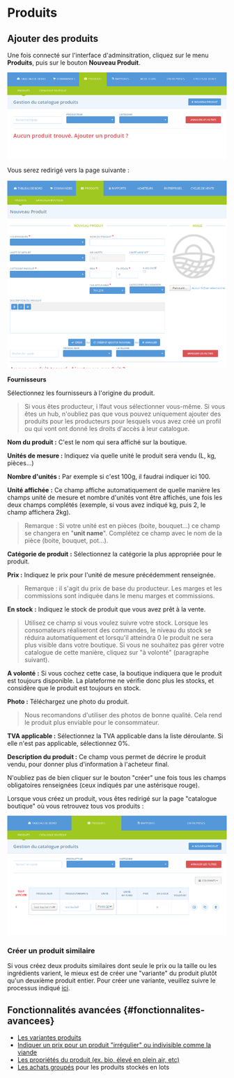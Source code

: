 # Produits

## Ajouter des produits

Une fois connecté sur l'interface d'adminsitration, cliquez sur le menu **Produits**, puis sur le bouton **Nouveau Produit**.

![](../.gitbook/assets/image%20%2868%29.png)

Vous serez redirigé vers la page suivante :

![](../.gitbook/assets/image%20%2850%29.png)

 **Fournisseurs**

Sélectionnez les fournisseurs à l'origine du produit.

> Si vous êtes producteur, i lfaut vous sélectionner vous-même. Si vous êtes un hub, n'oubliez pas que vous pouvez uniquement ajouter des produits pour les producteurs pour lesquels vous avez créé un profil ou qui vont ont donné les droits d'accès à leur catalogue.

**Nom du produit :**  C'est le nom qui sera affiché sur la boutique.

**Unités de mesure :** Indiquez via quelle unité le produit sera vendu \(L, kg, pièces...\)

**Nombre d'unités :** Par exemple si c'est 100g, il faudrai indiquer ici 100.

**Unité affichée** **:** Ce champ affiche automatiquement de quelle manière les champs unité de mesure et nombre d'unités vont être affichés, une fois les deux champs complétés \(exemple, si vous avez indiqué kg, puis 2, le champ affichera 2kg\).

> Remarque : Si votre unité est en pièces \(boite, bouquet...\) ce champ se changera en "**unit name**". Complétez ce champ avec le nom de la pièce \(boite, bouquet, pot...\).

**Catégorie de produit** **:** Sélectionnez la catégorie la plus appropriée pour le produit.

**Prix :** Indiquez le prix pour l'unité de mesure précédemment renseignée.

> Remarque : il s'agit du prix de base du producteur. Les marges et les commissions sont indiquée dans le menu marges et commissions.

**En stock** **:** Indiquez le stock de produit que vous avez prêt à la vente.

> Utilisez ce champ si vous voulez suivre votre stock. Lorsque les consomateurs réaliseront des commandes, le niveau du stock se réduira automatiquement et lorsqu'il atteindra 0 le produit ne sera plus visible dans votre boutique. Si vous ne souhaitez pas gérer votre catalogue de cette manière, cliquez sur "à volonté" \(paragraphe suivant\).

**A volonté** **:**  Si vous cochez cette case, la boutique indiquera que le produit est toujours disponible. La plateforme ne vérifie donc plus les stocks, et considère que le produit est toujours en stock.

**Photo :** Téléchargez une photo du produit.

> Nous recomandons d'utiliser des photos de bonne qualité. Cela rend le produit plus enviable pour le consommateur.

**TVA applicable :** Sélectionnez la TVA applicable dans la liste déroulante. Si elle n'est pas applicable, sélectionnez 0%.

**Description du produit :** Ce champ vous permet de décrire le produit vendu, pour donner plus d'information à l'acheteur final.

N'oubliez pas de bien cliquer sur le bouton "créer" une fois tous les champs obligatoires renseignées \(ceux indiqués par une astérisque rouge\).

Lorsque vous créez un produit, vous êtes redirigé sur la page "catalogue boutique" où vous retrouvez tous vos produits :

![](../.gitbook/assets/image%20%285%29.png)

### Créer un produit similaire

Si vous créez deux produits similaires dont seule le prix ou la taille ou les ingrédients varient, le mieux est de créer une "variante" du produit plutôt qu'un deuxième produit entier. Pour créer une variante, veuillez suivre le processus indiqué [ici](../fonctionnalites-avancees/produits/product-variants.md).

## Fonctionnalités avancées {#fonctionnalites-avancees}

* [Les variantes produits](../fonctionnalites-avancees/produits/product-variants.md)
* [Indiquer un prix pour un produit "irrégulier" ou indivisible comme la viande](../fonctionnalites-avancees/produits/pricing-irregular-items-kg.md)
* [Les propriétés du produit \(ex. bio, élevé en plein air, etc\)](../fonctionnalites-avancees/produits/product-properties.md)
* [Les achats groupés](../fonctionnalites-avancees/produits/group-buy-for-bulk-ordering.md) pour les produits stockés en lots

